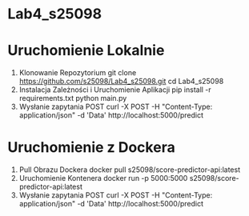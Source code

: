 # Lab4_s25098

# Uruchomienie Lokalnie
1. Klonowanie Repozytorium
   git clone https://github.com/s25098/Lab4_s25098.git
   cd Lab4_s25098
2. Instalacja Zależności i Uruchomienie Aplikacji
   pip install -r requirements.txt
   python main.py
3. Wysłanie zapytania POST
   curl -X POST -H "Content-Type: application/json" -d 'Data' http://localhost:5000/predict

# Uruchomienie z Dockera
1. Pull Obrazu Dockera
   docker pull s25098/score-predictor-api:latest
2. Uruchomienie Kontenera
   docker run -p 5000:5000 s25098/score-predictor-api:latest
3. Wysłanie zapytania POST
   curl -X POST -H "Content-Type: application/json" -d 'Data' http://localhost:5000/predict
